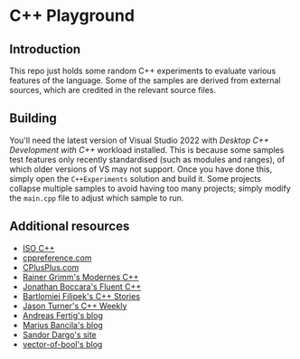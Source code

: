 # C++ Playground

## Introduction 

This repo just holds some random C++ experiments to evaluate various features of the language. Some of the samples are derived from external sources, which are credited in the relevant source files.

## Building

You'll need the latest version of Visual Studio 2022 with _Desktop C++ Development with C++_ workload installed. This is because some samples test features only recently standardised (such as modules and ranges), of which older versions of VS may not support. Once you have done this, simply open the `C++Experiments` solution and build it. Some projects collapse multiple samples to avoid having too many projects; simply modify the `main.cpp` file to adjust which sample to run.

## Additional resources

* [ISO C++](https://isocpp.org/)
* [cppreference.com](cppreference.com)
* [CPlusPlus.com](https://cplusplus.com/)
* [Rainer Grimm's Modernes C++](https://www.modernescpp.com)
* [Jonathan Boccara's Fluent C++](https://www.fluentcpp.com/)
* [Bartlomiej Filipek's C++ Stories](https://www.cppstories.com/p/start-here/)
* [Jason Turner's C++ Weekly](https://www.youtube.com/@cppweekly)
* [Andreas Fertig's blog](https://andreasfertig.blog/)
* [Marius Bancila's blog](https://mariusbancila.ro/blog/)
* [Sandor Dargo's site](https://www.sandordargo.com/)
* [vector-of-bool's blog](https://vector-of-bool.github.io/)
